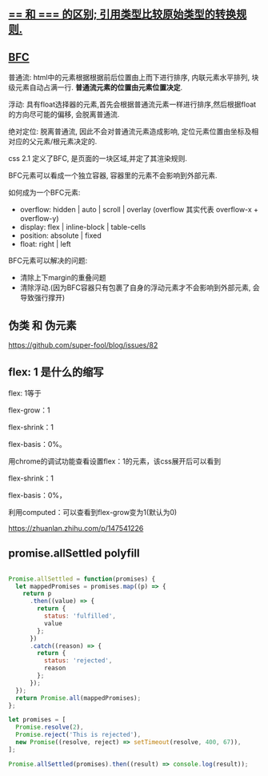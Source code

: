 ## [== 和 === 的区别; 引用类型比较原始类型的转换规则.](https://github.com/super-fool/blog/issues/81)

## [BFC](https://zhuanlan.zhihu.com/p/25321647)

普通流: html中的元素根据根据前后位置由上而下进行排序, 内联元素水平排列, 块级元素自动占满一行. **普通流元素的位置由元素位置决定**.

浮动: 具有float选择器的元素,首先会根据普通流元素一样进行排序,然后根据float的方向尽可能的偏移, 会脱离普通流.

绝对定位: 脱离普通流, 因此不会对普通流元素造成影响, 定位元素位置由坐标及相对应的父元素/根元素决定的.

css 2.1 定义了BFC, 是页面的一块区域,并定了其渲染规则.

BFC元素可以看成一个独立容器, 容器里的元素不会影响到外部元素.

如何成为一个BFC元素:
- overflow: hidden | auto | scroll | overlay   (overflow 其实代表 overflow-x + overflow-y)
- display: flex | inline-block | table-cells
- position: absolute | fixed
- float: right | left

BFC元素可以解决的问题:
- 清除上下margin的重叠问题
- 清除浮动.(因为BFC容器只有包裹了自身的浮动元素才不会影响到外部元素, 会导致强行撑开)
## 伪类 和 伪元素

https://github.com/super-fool/blog/issues/82

## flex: 1 是什么的缩写

flex: 1等于

flex-grow：1

flex-shrink：1

flex-basis：0%。

用chrome的调试功能查看设置flex：1的元素，该css展开后可以看到

flex-shrink：1

flex-basis：0%，

利用computed：可以查看到flex-grow变为1(默认为0)

https://zhuanlan.zhihu.com/p/147541226

## promise.allSettled polyfill

```js

Promise.allSettled = function(promises) {
  let mappedPromises = promises.map((p) => {
    return p
      .then((value) => {
        return {
          status: 'fulfilled',
          value
        };
      })
      .catch((reason) => {
        return {
          status: 'rejected',
          reason
        };
      });
  });
  return Promise.all(mappedPromises);
};

let promises = [
  Promise.resolve(2),
  Promise.reject('This is rejected'),
  new Promise((resolve, reject) => setTimeout(resolve, 400, 67)),
];

Promise.allSettled(promises).then((result) => console.log(result));

```